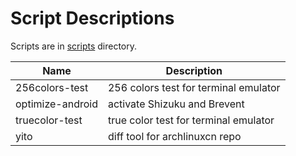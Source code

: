 # Script Descriptions

Scripts are in [scripts](scripts) directory.

| Name             | Description                           |
|------------------|---------------------------------------|
| 256colors-test   | 256 colors test for terminal emulator |
| optimize-android | activate Shizuku and Brevent          |
| truecolor-test   | true color test for terminal emulator |
| yito             | diff tool for archlinuxcn repo        |

<!-- vim: set conceallevel=0 nofoldenable: -->
